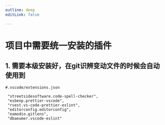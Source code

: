 ```yaml
---
outline: deep
editLink: false

---
```


# 项目中需要统一安装的插件


## 1. 需要本级安装好，在git识辨变动文件的时候会自动使用到
```
#.vscode/extensions.json

 "streetsidesoftware.code-spell-checker",
 "esbenp.prettier-vscode",
 "rvest.vs-code-prettier-eslint",
 "editorconfig.editorconfig",
 "eamodio.gitlens",
 "dbaeumer.vscode-eslint"

```
